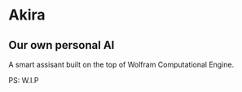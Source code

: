 # Akira
## Our own personal AI

A smart assisant built on the top of Wolfram Computational Engine.

PS: W.I.P

